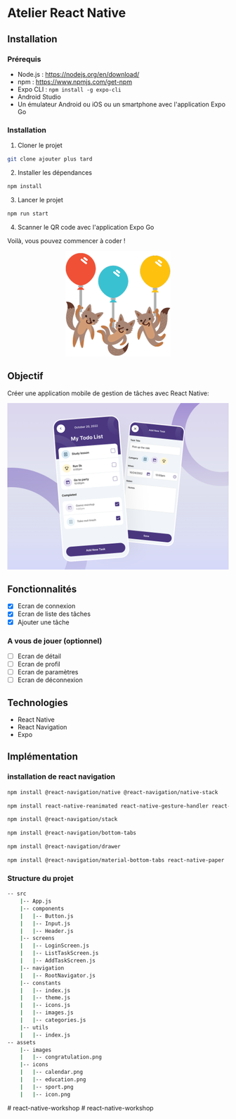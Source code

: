 # Atelier React Native

## Installation

### Prérequis

- Node.js : https://nodejs.org/en/download/
- npm : https://www.npmjs.com/get-npm
- Expo CLI : `npm install -g expo-cli`
- Android Studio
- Un émulateur Android ou iOS ou un smartphone avec l'application Expo Go

### Installation

1. Cloner le projet

```bash
git clone ajouter plus tard
```

2. Installer les dépendances

```bash
npm install
```

3. Lancer le projet

```bash
npm run start
```

4. Scanner le QR code avec l'application Expo Go

Voilà, vous pouvez commencer à coder !

<!--  center l'image -->
<p align="center">
  <img src="image.png" alt="image" />
</p>

## Objectif

Créer une application mobile de gestion de tâches avec React Native:

<!-- inserer une image -->

![Image](./template.png)

## Fonctionnalités

- [x] Ecran de connexion
- [x] Ecran de liste des tâches
- [x] Ajouter une tâche

### A vous de jouer (optionnel)

- [ ] Ecran de détail
- [ ] Ecran de profil
- [ ] Ecran de paramètres
- [ ] Ecran de déconnexion

## Technologies

- React Native
- React Navigation
- Expo

## Implémentation

### installation de react navigation

```bash
npm install @react-navigation/native @react-navigation/native-stack
```

```bash
npm install react-native-reanimated react-native-gesture-handler react-native-screens react-native-safe-area-context @react-native-community/masked-view
```

```bash
npm install @react-navigation/stack
```

```bash
npm install @react-navigation/bottom-tabs
```

```bash
npm install @react-navigation/drawer
```

```bash
npm install @react-navigation/material-bottom-tabs react-native-paper
```

### Structure du projet

```bash
-- src
    |-- App.js
    |-- components
    |   |-- Button.js
    |   |-- Input.js
    |   |-- Header.js
    |-- screens
    |   |-- LoginScreen.js
    |   |-- ListTaskScreen.js
    |   |-- AddTaskScreen.js
    |-- navigation
    |   |-- RootNavigator.js
    |-- constants
    |   |-- index.js
    |   |-- theme.js
    |   |-- icons.js
    |   |-- images.js
    |   |-- categories.js
    |-- utils
    |   |-- index.js
-- assets
    |-- images
    |   |-- congratulation.png
    |-- icons
    |   |-- calendar.png
    |   |-- education.png
    |   |-- sport.png
    |   |-- icon.png
```

#   r e a c t - n a t i v e - w o r k s h o p 
 
 #   r e a c t - n a t i v e - w o r k s h o p 
 
 